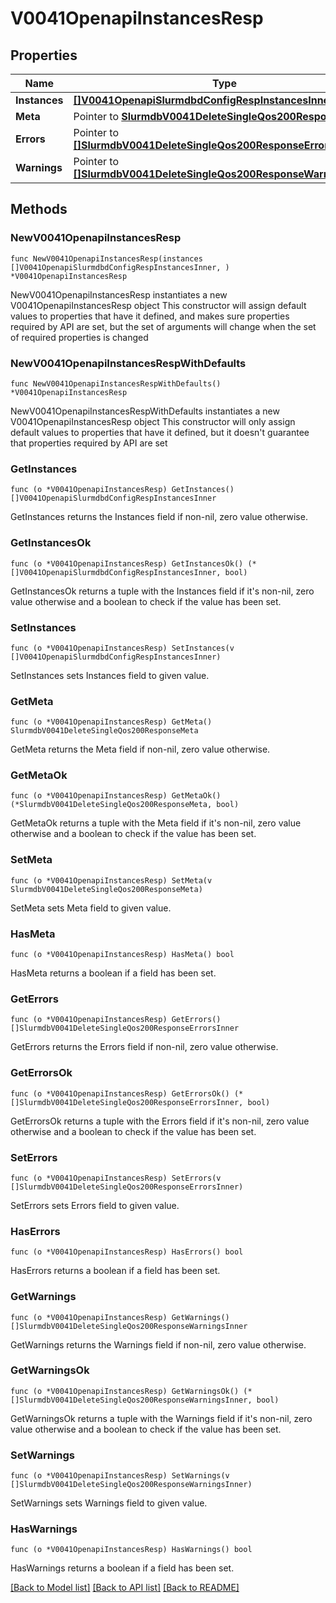 # V0041OpenapiInstancesResp

## Properties

Name | Type | Description | Notes
------------ | ------------- | ------------- | -------------
**Instances** | [**[]V0041OpenapiSlurmdbdConfigRespInstancesInner**](V0041OpenapiSlurmdbdConfigRespInstancesInner.md) | instances | 
**Meta** | Pointer to [**SlurmdbV0041DeleteSingleQos200ResponseMeta**](SlurmdbV0041DeleteSingleQos200ResponseMeta.md) |  | [optional] 
**Errors** | Pointer to [**[]SlurmdbV0041DeleteSingleQos200ResponseErrorsInner**](SlurmdbV0041DeleteSingleQos200ResponseErrorsInner.md) | Query errors | [optional] 
**Warnings** | Pointer to [**[]SlurmdbV0041DeleteSingleQos200ResponseWarningsInner**](SlurmdbV0041DeleteSingleQos200ResponseWarningsInner.md) | Query warnings | [optional] 

## Methods

### NewV0041OpenapiInstancesResp

`func NewV0041OpenapiInstancesResp(instances []V0041OpenapiSlurmdbdConfigRespInstancesInner, ) *V0041OpenapiInstancesResp`

NewV0041OpenapiInstancesResp instantiates a new V0041OpenapiInstancesResp object
This constructor will assign default values to properties that have it defined,
and makes sure properties required by API are set, but the set of arguments
will change when the set of required properties is changed

### NewV0041OpenapiInstancesRespWithDefaults

`func NewV0041OpenapiInstancesRespWithDefaults() *V0041OpenapiInstancesResp`

NewV0041OpenapiInstancesRespWithDefaults instantiates a new V0041OpenapiInstancesResp object
This constructor will only assign default values to properties that have it defined,
but it doesn't guarantee that properties required by API are set

### GetInstances

`func (o *V0041OpenapiInstancesResp) GetInstances() []V0041OpenapiSlurmdbdConfigRespInstancesInner`

GetInstances returns the Instances field if non-nil, zero value otherwise.

### GetInstancesOk

`func (o *V0041OpenapiInstancesResp) GetInstancesOk() (*[]V0041OpenapiSlurmdbdConfigRespInstancesInner, bool)`

GetInstancesOk returns a tuple with the Instances field if it's non-nil, zero value otherwise
and a boolean to check if the value has been set.

### SetInstances

`func (o *V0041OpenapiInstancesResp) SetInstances(v []V0041OpenapiSlurmdbdConfigRespInstancesInner)`

SetInstances sets Instances field to given value.


### GetMeta

`func (o *V0041OpenapiInstancesResp) GetMeta() SlurmdbV0041DeleteSingleQos200ResponseMeta`

GetMeta returns the Meta field if non-nil, zero value otherwise.

### GetMetaOk

`func (o *V0041OpenapiInstancesResp) GetMetaOk() (*SlurmdbV0041DeleteSingleQos200ResponseMeta, bool)`

GetMetaOk returns a tuple with the Meta field if it's non-nil, zero value otherwise
and a boolean to check if the value has been set.

### SetMeta

`func (o *V0041OpenapiInstancesResp) SetMeta(v SlurmdbV0041DeleteSingleQos200ResponseMeta)`

SetMeta sets Meta field to given value.

### HasMeta

`func (o *V0041OpenapiInstancesResp) HasMeta() bool`

HasMeta returns a boolean if a field has been set.

### GetErrors

`func (o *V0041OpenapiInstancesResp) GetErrors() []SlurmdbV0041DeleteSingleQos200ResponseErrorsInner`

GetErrors returns the Errors field if non-nil, zero value otherwise.

### GetErrorsOk

`func (o *V0041OpenapiInstancesResp) GetErrorsOk() (*[]SlurmdbV0041DeleteSingleQos200ResponseErrorsInner, bool)`

GetErrorsOk returns a tuple with the Errors field if it's non-nil, zero value otherwise
and a boolean to check if the value has been set.

### SetErrors

`func (o *V0041OpenapiInstancesResp) SetErrors(v []SlurmdbV0041DeleteSingleQos200ResponseErrorsInner)`

SetErrors sets Errors field to given value.

### HasErrors

`func (o *V0041OpenapiInstancesResp) HasErrors() bool`

HasErrors returns a boolean if a field has been set.

### GetWarnings

`func (o *V0041OpenapiInstancesResp) GetWarnings() []SlurmdbV0041DeleteSingleQos200ResponseWarningsInner`

GetWarnings returns the Warnings field if non-nil, zero value otherwise.

### GetWarningsOk

`func (o *V0041OpenapiInstancesResp) GetWarningsOk() (*[]SlurmdbV0041DeleteSingleQos200ResponseWarningsInner, bool)`

GetWarningsOk returns a tuple with the Warnings field if it's non-nil, zero value otherwise
and a boolean to check if the value has been set.

### SetWarnings

`func (o *V0041OpenapiInstancesResp) SetWarnings(v []SlurmdbV0041DeleteSingleQos200ResponseWarningsInner)`

SetWarnings sets Warnings field to given value.

### HasWarnings

`func (o *V0041OpenapiInstancesResp) HasWarnings() bool`

HasWarnings returns a boolean if a field has been set.


[[Back to Model list]](../README.md#documentation-for-models) [[Back to API list]](../README.md#documentation-for-api-endpoints) [[Back to README]](../README.md)


